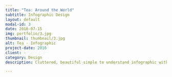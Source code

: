 ```yaml
---
title: "Tea: Around the World"
subtitle: Infographic Design
layout: default
modal-id: 3
date: 2016-07-15
img: portfolio/3.jpg
thumbnail: thumbnail/3.jpg
alt: Tea - Infographic
project-date: 2016
client: -
category: Design
description: Cluttered, beautiful simple to understand infographic with graphics.

---
```

